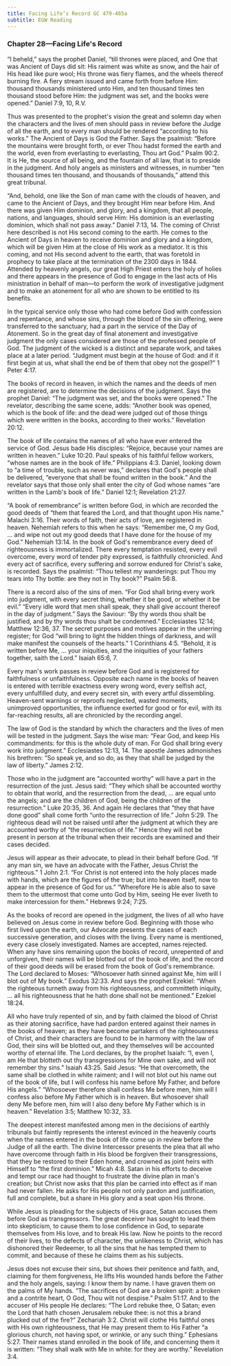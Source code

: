 ```yaml
---
title: Facing Life’s Record GC 479-485a
subtitle: EGW Reading
---
```


### Chapter 28—Facing Life's Record

“I beheld,” says the prophet Daniel, “till thrones were placed, and One that was Ancient of Days did sit: His raiment was white as snow, and the hair of His head like pure wool; His throne was fiery flames, and the wheels thereof burning fire. A fiery stream issued and came forth from before Him: thousand thousands ministered unto Him, and ten thousand times ten thousand stood before Him: the judgment was set, and the books were opened.” Daniel 7:9, 10, R.V.

Thus was presented to the prophet's vision the great and solemn day when the characters and the lives of men should pass in review before the Judge of all the earth, and to every man should be rendered “according to his works.” The Ancient of Days is God the Father. Says the psalmist: “Before the mountains were brought forth, or ever Thou hadst formed the earth and the world, even from everlasting to everlasting, Thou art God.” Psalm 90:2. It is He, the source of all being, and the fountain of all law, that is to preside in the judgment. And holy angels as ministers and witnesses, in number “ten thousand times ten thousand, and thousands of thousands,” attend this great tribunal.

“And, behold, one like the Son of man came with the clouds of heaven, and came to the Ancient of Days, and they brought Him near before Him. And there was given Him dominion, and glory, and a kingdom, that all people, nations, and languages, should serve Him: His dominion is an everlasting dominion, which shall not pass away.” Daniel 7:13, 14. The coming of Christ here described is not His second coming to the earth. He comes to the Ancient of Days in heaven to receive dominion and glory and a kingdom, which will be given Him at the close of His work as a mediator. It is this coming, and not His second advent to the earth, that was foretold in prophecy to take place at the termination of the 2300 days in 1844. Attended by heavenly angels, our great High Priest enters the holy of holies and there appears in the presence of God to engage in the last acts of His ministration in behalf of man—to perform the work of investigative judgment and to make an atonement for all who are shown to be entitled to its benefits.

In the typical service only those who had come before God with confession and repentance, and whose sins, through the blood of the sin offering, were transferred to the sanctuary, had a part in the service of the Day of Atonement. So in the great day of final atonement and investigative judgment the only cases considered are those of the professed people of God. The judgment of the wicked is a distinct and separate work, and takes place at a later period. “Judgment must begin at the house of God: and if it first begin at us, what shall the end be of them that obey not the gospel?” 1 Peter 4:17.

The books of record in heaven, in which the names and the deeds of men are registered, are to determine the decisions of the judgment. Says the prophet Daniel: “The judgment was set, and the books were opened.” The revelator, describing the same scene, adds: “Another book was opened, which is the book of life: and the dead were judged out of those things which were written in the books, according to their works.” Revelation 20:12.

The book of life contains the names of all who have ever entered the service of God. Jesus bade His disciples: “Rejoice, because your names are written in heaven.” Luke 10:20. Paul speaks of his faithful fellow workers, “whose names are in the book of life.” Philippians 4:3. Daniel, looking down to “a time of trouble, such as never was,” declares that God's people shall be delivered, “everyone that shall be found written in the book.” And the revelator says that those only shall enter the city of God whose names “are written in the Lamb's book of life.” Daniel 12:1; Revelation 21:27.

“A book of remembrance” is written before God, in which are recorded the good deeds of “them that feared the Lord, and that thought upon His name.” Malachi 3:16. Their words of faith, their acts of love, are registered in heaven. Nehemiah refers to this when he says: “Remember me, O my God, ... and wipe not out my good deeds that I have done for the house of my God.” Nehemiah 13:14. In the book of God's remembrance every deed of righteousness is immortalized. There every temptation resisted, every evil overcome, every word of tender pity expressed, is faithfully chronicled. And every act of sacrifice, every suffering and sorrow endured for Christ's sake, is recorded. Says the psalmist: “Thou tellest my wanderings: put Thou my tears into Thy bottle: are they not in Thy book?” Psalm 56:8.

There is a record also of the sins of men. “For God shall bring every work into judgment, with every secret thing, whether it be good, or whether it be evil.” “Every idle word that men shall speak, they shall give account thereof in the day of judgment.” Says the Saviour: “By thy words thou shalt be justified, and by thy words thou shalt be condemned.” Ecclesiastes 12:14; Matthew 12:36, 37. The secret purposes and motives appear in the unerring register; for God “will bring to light the hidden things of darkness, and will make manifest the counsels of the hearts.” 1 Corinthians 4:5. “Behold, it is written before Me, ... your iniquities, and the iniquities of your fathers together, saith the Lord.” Isaiah 65:6, 7.

Every man's work passes in review before God and is registered for faithfulness or unfaithfulness. Opposite each name in the books of heaven is entered with terrible exactness every wrong word, every selfish act, every unfulfilled duty, and every secret sin, with every artful dissembling. Heaven-sent warnings or reproofs neglected, wasted moments, unimproved opportunities, the influence exerted for good or for evil, with its far-reaching results, all are chronicled by the recording angel.

The law of God is the standard by which the characters and the lives of men will be tested in the judgment. Says the wise man: “Fear God, and keep His commandments: for this is the whole duty of man. For God shall bring every work into judgment.” Ecclesiastes 12:13, 14. The apostle James admonishes his brethren: “So speak ye, and so do, as they that shall be judged by the law of liberty.” James 2:12.

Those who in the judgment are “accounted worthy” will have a part in the resurrection of the just. Jesus said: “They which shall be accounted worthy to obtain that world, and the resurrection from the dead, ... are equal unto the angels; and are the children of God, being the children of the resurrection.” Luke 20:35, 36. And again He declares that “they that have done good” shall come forth “unto the resurrection of life.” John 5:29. The righteous dead will not be raised until after the judgment at which they are accounted worthy of “the resurrection of life.” Hence they will not be present in person at the tribunal when their records are examined and their cases decided.

Jesus will appear as their advocate, to plead in their behalf before God. “If any man sin, we have an advocate with the Father, Jesus Christ the righteous.” 1 John 2:1. “For Christ is not entered into the holy places made with hands, which are the figures of the true; but into heaven itself, now to appear in the presence of God for us.” “Wherefore He is able also to save them to the uttermost that come unto God by Him, seeing He ever liveth to make intercession for them.” Hebrews 9:24; 7:25.

As the books of record are opened in the judgment, the lives of all who have believed on Jesus come in review before God. Beginning with those who first lived upon the earth, our Advocate presents the cases of each successive generation, and closes with the living. Every name is mentioned, every case closely investigated. Names are accepted, names rejected. When any have sins remaining upon the books of record, unrepented of and unforgiven, their names will be blotted out of the book of life, and the record of their good deeds will be erased from the book of God's remembrance. The Lord declared to Moses: “Whosoever hath sinned against Me, him will I blot out of My book.” Exodus 32:33. And says the prophet Ezekiel: “When the righteous turneth away from his righteousness, and committeth iniquity, ... all his righteousness that he hath done shall not be mentioned.” Ezekiel 18:24.

All who have truly repented of sin, and by faith claimed the blood of Christ as their atoning sacrifice, have had pardon entered against their names in the books of heaven; as they have become partakers of the righteousness of Christ, and their characters are found to be in harmony with the law of God, their sins will be blotted out, and they themselves will be accounted worthy of eternal life. The Lord declares, by the prophet Isaiah: “I, even I, am He that blotteth out thy transgressions for Mine own sake, and will not remember thy sins.” Isaiah 43:25. Said Jesus: “He that overcometh, the same shall be clothed in white raiment; and I will not blot out his name out of the book of life, but I will confess his name before My Father, and before His angels.” “Whosoever therefore shall confess Me before men, him will I confess also before My Father which is in heaven. But whosoever shall deny Me before men, him will I also deny before My Father which is in heaven.” Revelation 3:5; Matthew 10:32, 33.

The deepest interest manifested among men in the decisions of earthly tribunals but faintly represents the interest evinced in the heavenly courts when the names entered in the book of life come up in review before the Judge of all the earth. The divine Intercessor presents the plea that all who have overcome through faith in His blood be forgiven their transgressions, that they be restored to their Eden home, and crowned as joint heirs with Himself to “the first dominion.” Micah 4:8. Satan in his efforts to deceive and tempt our race had thought to frustrate the divine plan in man's creation; but Christ now asks that this plan be carried into effect as if man had never fallen. He asks for His people not only pardon and justification, full and complete, but a share in His glory and a seat upon His throne.

While Jesus is pleading for the subjects of His grace, Satan accuses them before God as transgressors. The great deceiver has sought to lead them into skepticism, to cause them to lose confidence in God, to separate themselves from His love, and to break His law. Now he points to the record of their lives, to the defects of character, the unlikeness to Christ, which has dishonored their Redeemer, to all the sins that he has tempted them to commit, and because of these he claims them as his subjects.

Jesus does not excuse their sins, but shows their penitence and faith, and, claiming for them forgiveness, He lifts His wounded hands before the Father and the holy angels, saying: I know them by name. I have graven them on the palms of My hands. “The sacrifices of God are a broken spirit: a broken and a contrite heart, O God, Thou wilt not despise.” Psalm 51:17. And to the accuser of His people He declares: “The Lord rebuke thee, O Satan; even the Lord that hath chosen Jerusalem rebuke thee: is not this a brand plucked out of the fire?” Zechariah 3:2. Christ will clothe His faithful ones with His own righteousness, that He may present them to His Father “a glorious church, not having spot, or wrinkle, or any such thing.” Ephesians 5:27. Their names stand enrolled in the book of life, and concerning them it is written: “They shall walk with Me in white: for they are worthy.” Revelation 3:4.
